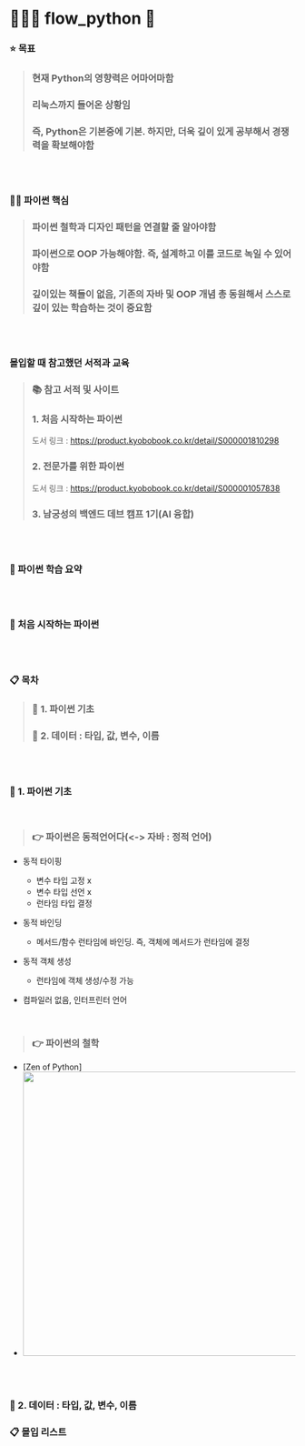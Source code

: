 # 🏊🏻‍♂️ flow_python 🐍

### ⭐️ 목표
> ### 현재 Python의 영향력은 어마어마함
> ### 리눅스까지 들어온 상황임
> ### 즉, Python은 기본중에 기본. 하지만, 더욱 깊이 있게 공부해서 경쟁력을 확보해야함  

<br>
<br>

### 🫵🏻 파이썬 핵심 
> ### 파이썬 철학과 디자인 패턴을 연결할 줄 알아야함
> ### 파이썬으로 OOP 가능해야함. 즉, 설계하고 이를 코드로 녹일 수 있어야함
> ### 깊이있는 책들이 없음, 기존의 자바 및 OOP 개념 총 동원해서 스스로 깊이 있는 학습하는 것이 중요함 

<br>
<br>

### 몰입할 때 참고했던 서적과 교육
> ### 📚 참고 서적 및 사이트
> ### 1. 처음 시작하는 파이썬
> 도서 링크 : https://product.kyobobook.co.kr/detail/S000001810298
> ### 2. 전문가를 위한 파이썬 
> 도서 링크 : https://product.kyobobook.co.kr/detail/S000001057838
> ### 3. 남궁성의 백엔드 데브 캠프 1기(AI 융합)

<br>
<br>

### 📖 파이썬 학습 요약

<br>
<br>

### 🌱 처음 시작하는 파이썬

<br>
<br>

### 📋 목차

> ### 📌 1. 파이썬 기초
> ### 📌 2. 데이터 : 타입, 값, 변수, 이름

<br>
<br>

### 📌 1. 파이썬 기초

<br>

> ### 👉 파이썬은 동적언어다(<-> 자바 : 정적 언어)
- 동적 타이핑 
  - 변수 타입 고정 x
  - 변수 타입 선언 x
  - 런타임 타입 결정

- 동적 바인딩
  - 메서드/함수 런타임에 바인딩. 즉, 객체에 메서드가 런타임에 결정

- 동적 객체 생성
  - 런타임에 객체 생성/수정 가능

- 컴파일러 없음, 인터프린터 언어

<br>

> ### 👉 파이썬의 철학

- [Zen of Python]
- <img src="https://github.com/jongheonleee/flow_python/assets/87258372/fafd7849-ab7d-4318-88cb-4213c1d31379" width="500" height="500"/>

<br>
<br>

### 📌 2. 데이터 : 타입, 값, 변수, 이름



### 📋 몰입 리스트

